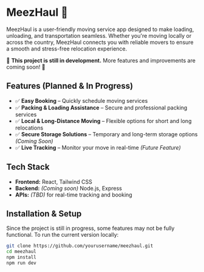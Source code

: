 # MeezHaul 🚛

MeezHaul is a user-friendly moving service app designed to make loading, unloading, and transportation seamless. Whether you're moving locally or across the country, MeezHaul connects you with reliable movers to ensure a smooth and stress-free relocation experience.

🚧 **This project is still in development.** More features and improvements are coming soon! 🚀

## Features (Planned & In Progress)

- ✅ **Easy Booking** – Quickly schedule moving services
- ✅ **Packing & Loading Assistance** – Secure and professional packing services
- ✅ **Local & Long-Distance Moving** – Flexible options for short and long relocations
- ✅ **Secure Storage Solutions** – Temporary and long-term storage options _(Coming Soon)_
- ✅ **Live Tracking** – Monitor your move in real-time _(Future Feature)_

## Tech Stack

- **Frontend:** React, Tailwind CSS
- **Backend:** _(Coming soon)_ Node.js, Express
- **APIs:** _(TBD)_ for real-time tracking and booking

## Installation & Setup

Since the project is still in progress, some features may not be fully functional. To run the current version locally:

```bash
git clone https://github.com/yourusername/meezhaul.git
cd meezhaul
npm install
npm run dev

```
